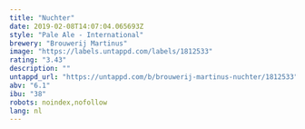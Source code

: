 ```yaml
---
title: "Nuchter"
date: 2019-02-08T14:07:04.065693Z
style: "Pale Ale - International"
brewery: "Brouwerij Martinus"
image: "https://labels.untappd.com/labels/1812533"
rating: "3.43"
description: ""
untappd_url: "https://untappd.com/b/brouwerij-martinus-nuchter/1812533"
abv: "6.1"
ibu: "38"
robots: noindex,nofollow
lang: nl
---
```

